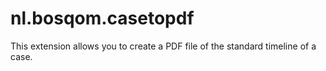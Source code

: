 # nl.bosqom.casetopdf
This extension allows you to create a PDF file of the standard timeline of a case.
